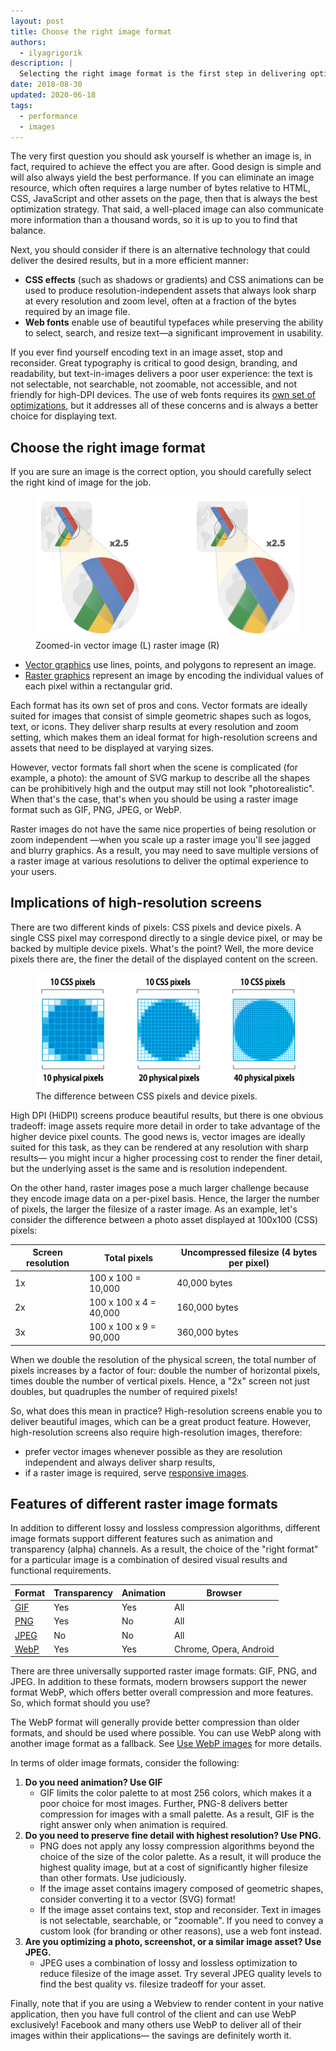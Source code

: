 ```yaml
---
layout: post
title: Choose the right image format
authors:
  - ilyagrigorik
description: |
  Selecting the right image format is the first step in delivering optimized images on your website. This post helps you to make the right choice.
date: 2018-08-30
updated: 2020-06-18
tags:
  - performance
  - images
---
```


The very first question you should ask yourself is whether an image is,
in fact, required to achieve the effect you are after.
Good design is simple and will also always yield the best performance.
If you can eliminate an image resource,
which often requires a large number of bytes relative to HTML, CSS, JavaScript and other assets on the page,
then that is always the best optimization strategy.
That said, a well-placed image can also communicate more information than a thousand words,
so it is up to you to find that balance.

Next, you should consider if there is an alternative technology that could deliver the desired results,
but in a more efficient manner:

* **CSS effects** (such as shadows or gradients) and CSS animations
can be used to produce resolution-independent assets that always look sharp at every resolution and zoom level,
often at a fraction of the bytes required by an image file.
* **Web fonts** enable use of beautiful typefaces
while preserving the ability to select, search,
and resize text&mdash;a significant improvement in usability.

If you ever find yourself encoding text in an image asset, stop and reconsider.
Great typography is critical to good design, branding, and readability,
but text-in-images delivers a poor user experience:
the text is not selectable, not searchable, not zoomable,
not accessible, and not friendly for high-DPI devices.
The use of web fonts requires its [own set of optimizations](https://www.igvita.com/2014/01/31/optimizing-web-font-rendering-performance/),
but it addresses all of these concerns and is always a better choice for displaying text.

## Choose the right image format

If you are sure an image is the correct option, you should carefully select the right kind of image for the job.

<figure class="w-figure">
  <img src="./vector-raster-zoom.png" alt="Zoomed-in vector and raster images">
  <figcaption>Zoomed-in vector image (L) raster image (R)</figcaption>
</figure>

* [Vector graphics](https://en.wikipedia.org/wiki/Vector_graphics)
use lines, points, and polygons to represent an image.
* [Raster graphics](https://en.wikipedia.org/wiki/Raster_graphics)
represent an image by encoding the individual values of each pixel within a rectangular grid.

Each format has its own set of pros and cons.
Vector formats are ideally suited for images that consist of simple geometric shapes such as logos, text, or icons.
They deliver sharp results at every resolution and zoom setting,
which makes them an ideal format for high-resolution screens and assets that need to be displayed at varying sizes.

However, vector formats fall short when the scene is complicated (for example, a photo):
the amount of SVG markup to describe all the shapes can be prohibitively high
and the output may still not look "photorealistic".
When that's the case, that's when you should be using a raster image format
such as GIF, PNG, JPEG, or WebP.

Raster images do not have the same nice properties of being resolution or zoom independent
&mdash;when you scale up a raster image you'll see jagged and blurry graphics.
As a result, you may need to save multiple versions of a raster image at various resolutions
to deliver the optimal experience to your users.

## Implications of high-resolution screens

There are two different kinds of pixels: CSS pixels and device pixels.
A single CSS pixel may correspond directly to a single device pixel, or may be backed by multiple device pixels.
What's the point? Well, the more device pixels there are, the finer the detail of the displayed content on the screen.

<figure class="w-figure">
  <img src="./css-vs-device-pixels.png" alt="Three images showing the difference between CSS pixels and device pixels.">
  <figcaption class="w-figcaption">The difference between CSS pixels and device pixels.</figcaption>
</figure>

High DPI (HiDPI) screens produce beautiful results, but there is one obvious tradeoff:
image assets require more detail in order to take advantage of the higher device pixel counts.
The good news is, vector images are ideally suited for this task,
as they can be rendered at any resolution with sharp results&mdash;
you might incur a higher processing cost to render the finer detail,
but the underlying asset is the same and is resolution independent.

On the other hand, raster images pose a much larger challenge because they encode image data on a per-pixel basis.
Hence, the larger the number of pixels, the larger the filesize of a raster image.
As an example, let's consider the difference between a photo asset displayed at 100x100 (CSS) pixels:

<div class="w-table-wrapper">
<table>
<thead>
  <tr>
    <th>Screen resolution</th>
    <th>Total pixels</th>
    <th>Uncompressed filesize (4 bytes per pixel)</th>
  </tr>
</thead>
<tbody>
<tr>
  <td data-th="resolution">1x</td>
  <td data-th="total pixels">100 x 100 = 10,000</td>
  <td data-th="filesize">40,000 bytes</td>
</tr>
<tr>
  <td data-th="resolution">2x</td>
  <td data-th="total pixels">100 x 100 x 4 = 40,000</td>
  <td data-th="filesize">160,000 bytes</td>
</tr>
<tr>
  <td data-th="resolution">3x</td>
  <td data-th="total pixels">100 x 100 x 9 = 90,000</td>
  <td data-th="filesize">360,000 bytes</td>
</tr>
</tbody>
</table>
</div>

When we double the resolution of the physical screen,
the total number of pixels increases by a factor of four:
double the number of horizontal pixels, times double the number of vertical pixels.
Hence, a "2x" screen not just doubles, but quadruples the number of required pixels!

So, what does this mean in practice?
High-resolution screens enable you to deliver beautiful images, which can be a great product feature.
However, high-resolution screens also require high-resolution images, therefore:

* prefer vector images whenever possible as they are resolution independent and always deliver sharp results,
* if a raster image is required, serve [responsive images](/serve-responsive-images/).

## Features of different raster image formats

In addition to different lossy and lossless compression algorithms,
different image formats support different features such as animation and transparency (alpha) channels.
As a result, the choice of the "right format" for a particular image is a combination of desired visual results and functional requirements.

<table>
<thead>
  <tr>
    <th>Format</th>
    <th>Transparency</th>
    <th>Animation</th>
    <th>Browser</th>
  </tr>
</thead>
<tbody>
<tr>
  <td data-th="format"><a href="http://en.wikipedia.org/wiki/Graphics_Interchange_Format">GIF</a></td>
  <td data-th="transparency">Yes</td>
  <td data-th="animation">Yes</td>
  <td data-th="browser">All</td>
</tr>
<tr>
  <td data-th="format"><a href="http://en.wikipedia.org/wiki/Portable_Network_Graphics">PNG</a></td>
  <td data-th="transparency">Yes</td>
  <td data-th="animation">No</td>
  <td data-th="browser">All</td>
</tr>
<tr>
  <td data-th="format"><a href="http://en.wikipedia.org/wiki/JPEG">JPEG</a></td>
  <td data-th="transparency">No</td>
  <td data-th="animation">No</td>
  <td data-th="browser">All</td>
</tr>
<tr>
  <td data-th="format"><a href="http://en.wikipedia.org/wiki/WebP">WebP</a></td>
  <td data-th="transparency">Yes</td>
  <td data-th="animation">Yes</td>
  <td data-th="browser">Chrome, Opera, Android</td>
</tr>
</tbody>
</table>

There are three universally supported raster image formats: GIF, PNG, and JPEG.
In addition to these formats, modern browsers support the newer format WebP,
which offers better overall compression and more features. So, which format should you use?

The WebP format will generally provide better compression than older formats,
and should be used where possible.
You can use WebP along with another image format as a fallback.
See [Use WebP images](/serve-images-webp/) for more details.

In terms of older image formats, consider the following:

1. **Do you need animation? Use GIF**
    * GIF limits the color palette to at most 256 colors, which makes it a poor choice for most images.
    Further, PNG-8 delivers better compression for images with a small palette.
    As a result, GIF is the right answer only when animation is required.
1. **Do you need to preserve fine detail with highest resolution? Use PNG.**
    * PNG does not apply any lossy compression algorithms beyond the choice of the size of the color palette.
    As a result, it will produce the highest quality image,
    but at a cost of significantly higher filesize than other formats. Use judiciously.
    * If the image asset contains imagery composed of geometric shapes, consider converting it to a vector (SVG) format!
    * If the image asset contains text, stop and reconsider. Text in images is not selectable, searchable, or "zoomable".
    If you need to convey a custom look (for branding or other reasons), use a web font instead.
1. **Are you optimizing a photo, screenshot, or a similar image asset? Use JPEG.**
    * JPEG uses a combination of lossy and lossless optimization to reduce filesize of the image asset. Try several JPEG quality levels to find the best quality vs. filesize tradeoff for your asset.

Finally, note that if you are using a Webview to render content in your native application,
then you have full control of the client and can use WebP exclusively!
Facebook and many others use WebP to deliver all of their images within their applications&mdash;
the savings are definitely worth it.

